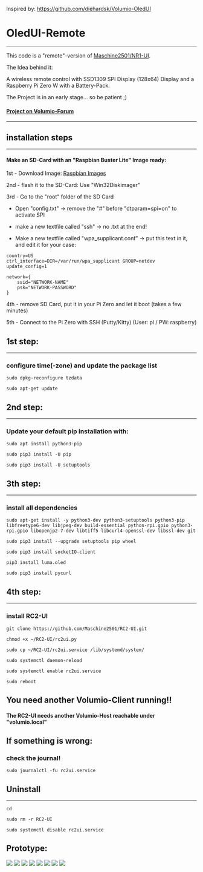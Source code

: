 Inspired by: https://github.com/diehardsk/Volumio-OledUI

# OledUI-Remote
---

This code is a "remote"-version of [Maschine2501/NR1-UI](https://github.com/Maschine2501/NR1-UI).

The Idea behind it:

A wireless remote control with SSD1309 SPI Display (128x64) Display and a Raspberry Pi Zero W with a Battery-Pack.

The Project is in an early stage... so be patient ;)

#### [Project on Volumio-Forum](https://forum.volumio.org/256x64-oled-ssd1322-spi-buttons-rotary-interface-t14098.html#p72945)
---

## installation steps
---

#### Make an SD-Card with an "Raspbian Buster Lite" Image ready:

1st - Download Image:
[Raspbian Images](https://www.raspberrypi.org/downloads/raspbian/)

2nd - flash it to the SD-Card:
Use "Win32Diskimager"

3rd - Go to the "root" folder of the SD Card

- Open "config.txt"
  -> remove the "#" before "dtparam=spi=on" to activate SPI

- make a new textfile called "ssh" -> no .txt at the end!

- Make a new textfile called "wpa_supplicant.conf"
  -> put this text in it, and edit it for your case:
```  
country=US
ctrl_interface=DIR=/var/run/wpa_supplicant GROUP=netdev
update_config=1

network={
    ssid="NETWORK-NAME"
    psk="NETWORK-PASSWORD"
}
```
4th - remove SD Card, put it in your Pi Zero and let it boot (takes a few minutes)

5th - Connect to the Pi Zero with SSH (Putty/Kitty) (User: pi / PW: raspberry)

## 1st step:
---
### configure time(-zone) and update the package list
```
sudo dpkg-reconfigure tzdata

sudo apt-get update
```
## 2nd step:
---
### Update your default pip installation with:
```
sudo apt install python3-pip

sudo pip3 install -U pip

sudo pip3 install -U setuptools
```

## 3th step:
---
### install all dependencies
```
sudo apt-get install -y python3-dev python3-setuptools python3-pip libfreetype6-dev libjpeg-dev build-essential python-rpi.gpio python3-rpi.gpio libopenjp2-7-dev libtiff5 libcurl4-openssl-dev libssl-dev git

sudo pip3 install --upgrade setuptools pip wheel

sudo pip3 install socketIO-client

pip3 install luma.oled

sudo pip3 install pycurl

```

## 4th step:
---
### install RC2-UI
```
git clone https://github.com/Maschine2501/RC2-UI.git
 
chmod +x ~/RC2-UI/rc2ui.py
 
sudo cp ~/RC2-UI/rc2ui.service /lib/systemd/system/
 
sudo systemctl daemon-reload
 
sudo systemctl enable rc2ui.service

sudo reboot
```

## You need another Volumio-Client running!!

#### The RC2-UI needs another Volumio-Host reachable under "volumio.local"


## If something is wrong:
### check the journal!
```
sudo journalctl -fu rc2ui.service
```
## Uninstall
---
```
cd

sudo rm -r RC2-UI

sudo systemctl disable rc2ui.service
```

## Prototype:

![](https://i.ibb.co/C053NSG/20200405-124556.jpg)
![](https://i.ibb.co/qWpqB0M/20200405-124431.jpg)
![](https://i.ibb.co/6JZHbvZ/20200405-124443.jpg)
![](https://i.ibb.co/LNbkMD7/20200405-124453.jpg)
![](https://i.ibb.co/qC3RsWC/20200405-124459.jpg)
![](https://i.ibb.co/Tgk9jLx/20200405-124516.jpg)
![](https://i.ibb.co/3pCNf5G/20200405-124525.jpg)
![](https://i.ibb.co/sFCwjWP/20200405-124529.jpg)
